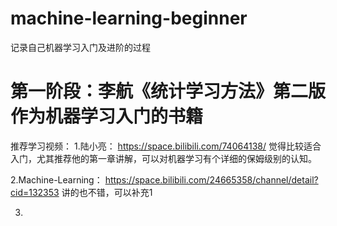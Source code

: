 # machine-learning-beginner
记录自己机器学习入门及进阶的过程

# 第一阶段：李航《统计学习方法》第二版 作为机器学习入门的书籍
推荐学习视频： 
1.陆小亮： https://space.bilibili.com/74064138/
觉得比较适合入门，尤其推荐他的第一章讲解，可以对机器学习有个详细的保姆级别的认知。

2.Machine-Learning： https://space.bilibili.com/24665358/channel/detail?cid=132353
讲的也不错，可以补充1

3.

